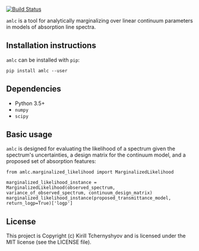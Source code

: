 [![Build Status](https://travis-ci.org/ktchrn/amlc.svg?branch=master)](https://travis-ci.org/ktchrn/amlc)

`amlc` is a tool for analytically marginalizing over linear continuum parameters in models of absorption line spectra.


Installation instructions
----
`amlc` can be installed with `pip`:

```
pip install amlc --user
```

Dependencies
-----
* Python 3.5+
* `numpy`
* `scipy`


Basic usage
-----------
`amlc` is designed for evaluating the likelihood of a spectrum given the spectrum's uncertainties, a design matrix for the continuum model, and a proposed set of absorption features:
```
from amlc.marginalized_likelihood import MarginalizedLikelihood

marginalized_likelihood_instance = MarginalizedLikelihood(observed_spectrum, variance_of_observed_spectrum, continuum_design_matrix)
marginalized_likelihood_instance(proposed_transmittance_model, return_logp=True)['logp']
```

License
-----
This project is Copyright (c) Kirill Tchernyshyov and is licensed under the MIT
license (see the LICENSE file).
